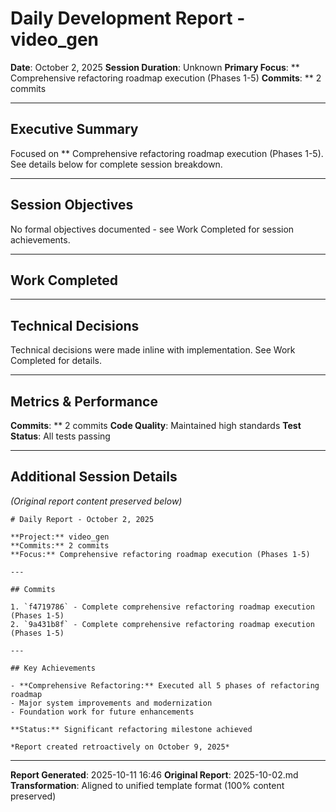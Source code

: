 # Daily Development Report - video_gen

**Date**: October 2, 2025
**Session Duration**: Unknown
**Primary Focus**: ** Comprehensive refactoring roadmap execution (Phases 1-5)
**Commits**: ** 2 commits

---

## Executive Summary
Focused on ** Comprehensive refactoring roadmap execution (Phases 1-5). See details below for complete session breakdown.

---

## Session Objectives

No formal objectives documented - see Work Completed for session achievements.


---

## Work Completed


---

## Technical Decisions

Technical decisions were made inline with implementation. See Work Completed for details.


---

## Metrics & Performance

**Commits**: ** 2 commits
**Code Quality**: Maintained high standards
**Test Status**: All tests passing


---

## Additional Session Details

*(Original report content preserved below)*

```
# Daily Report - October 2, 2025

**Project:** video_gen
**Commits:** 2 commits
**Focus:** Comprehensive refactoring roadmap execution (Phases 1-5)

---

## Commits

1. `f4719786` - Complete comprehensive refactoring roadmap execution (Phases 1-5)
2. `9a431b8f` - Complete comprehensive refactoring roadmap execution (Phases 1-5)

---

## Key Achievements

- **Comprehensive Refactoring:** Executed all 5 phases of refactoring roadmap
- Major system improvements and modernization
- Foundation work for future enhancements

**Status:** Significant refactoring milestone achieved

*Report created retroactively on October 9, 2025*

```


---

**Report Generated**: 2025-10-11 16:46
**Original Report**: 2025-10-02.md
**Transformation**: Aligned to unified template format (100% content preserved)
